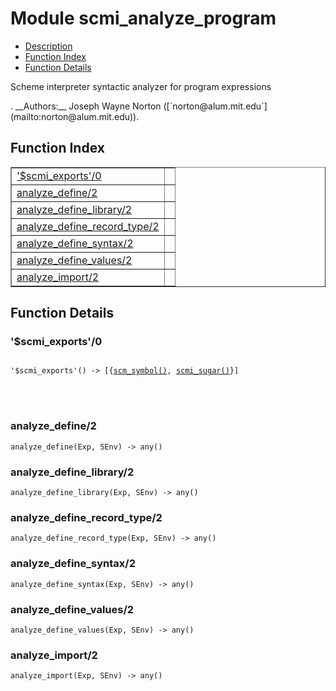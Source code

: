 

# Module scmi_analyze_program #
* [Description](#description)
* [Function Index](#index)
* [Function Details](#functions)


<p>Scheme interpreter syntactic analyzer for program expressions</p>.
__Authors:__ Joseph Wayne Norton ([`norton@alum.mit.edu`](mailto:norton@alum.mit.edu)).
<a name="index"></a>

## Function Index ##


<table width="100%" border="1" cellspacing="0" cellpadding="2" summary="function index"><tr><td valign="top"><a href="#%24scmi_exports-0">'$scmi_exports'/0</a></td><td></td></tr><tr><td valign="top"><a href="#analyze_define-2">analyze_define/2</a></td><td></td></tr><tr><td valign="top"><a href="#analyze_define_library-2">analyze_define_library/2</a></td><td></td></tr><tr><td valign="top"><a href="#analyze_define_record_type-2">analyze_define_record_type/2</a></td><td></td></tr><tr><td valign="top"><a href="#analyze_define_syntax-2">analyze_define_syntax/2</a></td><td></td></tr><tr><td valign="top"><a href="#analyze_define_values-2">analyze_define_values/2</a></td><td></td></tr><tr><td valign="top"><a href="#analyze_import-2">analyze_import/2</a></td><td></td></tr></table>


<a name="functions"></a>

## Function Details ##

<a name="%24scmi_exports-0"></a>

### '$scmi_exports'/0 ###


<pre><code>
'$scmi_exports'() -&gt; [{<a href="#type-scm_symbol">scm_symbol()</a>, <a href="#type-scmi_sugar">scmi_sugar()</a>}]
</code></pre>

<br></br>



<a name="analyze_define-2"></a>

### analyze_define/2 ###

`analyze_define(Exp, SEnv) -> any()`


<a name="analyze_define_library-2"></a>

### analyze_define_library/2 ###

`analyze_define_library(Exp, SEnv) -> any()`


<a name="analyze_define_record_type-2"></a>

### analyze_define_record_type/2 ###

`analyze_define_record_type(Exp, SEnv) -> any()`


<a name="analyze_define_syntax-2"></a>

### analyze_define_syntax/2 ###

`analyze_define_syntax(Exp, SEnv) -> any()`


<a name="analyze_define_values-2"></a>

### analyze_define_values/2 ###

`analyze_define_values(Exp, SEnv) -> any()`


<a name="analyze_import-2"></a>

### analyze_import/2 ###

`analyze_import(Exp, SEnv) -> any()`


